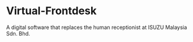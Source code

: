 # Virtual-Frontdesk
A digital software that replaces the human receptionist at ISUZU Malaysia Sdn. Bhd. 
